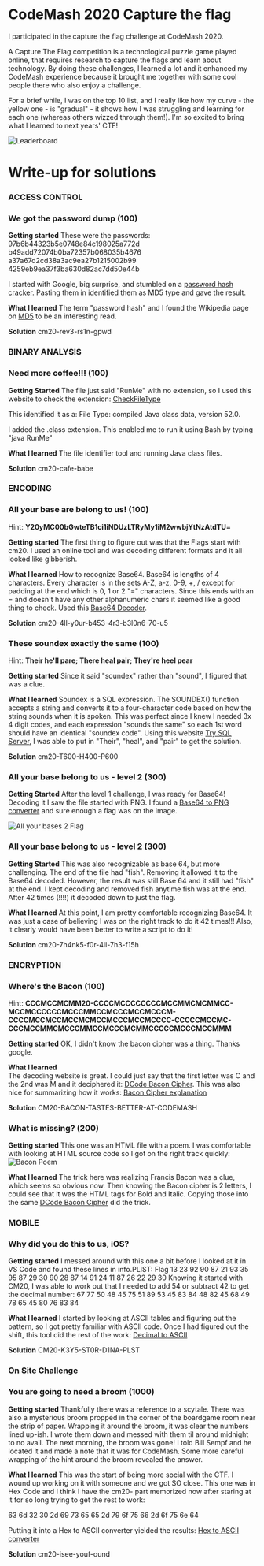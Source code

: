 # CodeMash 2020 Capture the flag
I participated in the capture the flag challenge at CodeMash 2020. 

A Capture The Flag competition is a technological puzzle game played online, that requires research to capture the flags and learn about technology. By doing these challenges, I learned a lot and it enhanced my CodeMash experience because it brought me together with some cool people there who also enjoy a challenge.

For a brief while, I was on the top 10 list, and I really like how my curve - the yellow one - is "gradual" - it shows how I was struggling and learning for each one (whereas others wizzed through them!). I'm so excited to bring what I learned to next years' CTF!

![Leaderboard](https://github.com/amygurski/CodeMash-Capture-the-Flag/blob/master/img/ctf%20leaderboard.PNG)

# Write-up for solutions

### ACCESS CONTROL
 
### We got the password dump (100)
**Getting started**
These were the passwords:
97b6b44323b5e0748e84c198025a772d
b49add72074b0ba72357b068035b4676
a37a67d2cd38a3ac9ea27b1215002b99
4259eb9ea37f3ba630d82ac7dd50e44b

I started with Google, big surprise, and stumbled on a [password hash cracker](https://crackstation.net/). Pasting them in identified them as MD5 type and gave the result.

**What I learned**
The term "password hash" and I found the Wikipedia page on [MD5](https://en.wikipedia.org/wiki/MD5) to be an interesting read.

**Solution**
cm20-rev3-rs1n-gpwd

### BINARY ANALYSIS

### Need more coffee!!! (100)
**Getting Started**
The file just said "RunMe" with no extension, so I used this website to check the extension:
[CheckFileType](http://checkfiletype.com/)

This identified it as a: File Type: compiled Java class data, version 52.0.

I added the .class extension. This enabled me to run it using Bash by typing "java RunMe"

**What I learned** 
The file identifier tool and running Java class files.

**Solution**
cm20-cafe-babe

### ENCODING

### All your base are belong to us! (100)

Hint: **Y20yMC00bGwteTB1ci1iNDUzLTRyMy1iM2wwbjYtNzAtdTU=**

**Getting started** 
The first thing to figure out was that the Flags start with cm20. I used an online tool and was decoding different formats and it all looked like gibberish. 

**What I learned**
How to recognize Base64. Base64 is lengths of 4 characters. Every character is in the sets A-Z, a-z, 0-9, +, / except for padding at the end which is 0, 1 or 2 "=" characters. Since this ends with an = and doesn't have any other alphanumeric chars it seemed like a good thing to check. Used this [Base64 Decoder](https://www.base64decode.org/).

**Solution** 
cm20-4ll-y0ur-b453-4r3-b3l0n6-70-u5

### These soundex exactly the same (100)
Hint: **Their he'll pare; There heal pair; They're heel pear**

**Getting started** 
Since it said "soundex" rather than "sound", I figured that was a clue.

**What I learned**
Soundex is a SQL expression. The SOUNDEX() function accepts a string and converts it to a four-character code based on how the string sounds when it is spoken. This was perfect since I knew I needed 3x 4 digit codes, and each expression "sounds the same" so each 1st word should have an identical "soundex code". Using this website [Try SQL Server](https://www.w3schools.com/sql/trysqlserver.asp?filename=trysql_func_sqlserver_soundex), I was able to put in "Their", "heal", and "pair" to get the solution.

**Solution** 
cm20-T600-H400-P600

### All your base belong to us - level 2 (300)
**Getting Started**
After the level 1 challenge, I was ready for Base64! Decoding it I saw the file started with PNG. I found a [Base64 to PNG converter](https://onlinepngtools.com/convert-base64-to-png) and sure enough a flag was on the image.

![All your bases 2 Flag](https://github.com/amygurski/CodeMash-Capture-the-Flag/blob/master/img/all-your-bases-2-result.png)

### All your base belong to us - level 2 (300)
**Getting Started**
This was also recognizable as base 64, but more challenging. The end of the file had "fish". Removing it allowed it to the Base64 decoded. However, the result was still Base 64 and it still had "fish" at the end. I kept decoding and removed fish anytime fish was at the end. After 42 times (!!!!) it decoded down to just the flag. 

**What I learned**
At this point, I am pretty comfortable recognizing Base64. It was just a case of believing I was on the right track to do it 42 times!!! Also, it clearly would have been better to write a script to do it!

**Solution**
cm20-7h4nk5-f0r-4ll-7h3-f15h

### ENCRYPTION

### Where's the Bacon (100)
Hint: **CCCMCCMCMM20-CCCCMCCCCCCCCMCCMMCMCMMCC-MCCMCCCCCCMCCCMMCCMCCCMCCMCCCM-CCCCMCCMCCMCCMCMCCMCCCMCCMCCCC-CCCCCMCCMC-CCCMCCMMCMCCCMMCCMCCCMCMMCCCCCMCCCMCCMMM**

**Getting started** 
OK, I didn't know the bacon cipher was a thing. Thanks google.

**What I learned**  
The decoding website is great. I could just say that the first letter was C and the 2nd was M and it deciphered it: [DCode Bacon Cipher](https://www.dcode.fr/bacon-cipher). This was also nice for summarizing how it works: [Bacon Cipher explanation](https://github.com/mathiasbynens/bacon-cipher)

**Solution** 
CM20-BACON-TASTES-BETTER-AT-CODEMASH

### What is missing? (200)
**Getting started**
This one was an HTML file with a poem. I was comfortable with looking at HTML source code so I got on the right track quickly:
![Bacon Poem](https://github.com/amygurski/CodeMash-Capture-the-Flag/blob/master/img/whatismissingpoem.PNG)

**What I learned**
The trick here was realizing Francis Bacon was a clue, which seems so obvious now. Then knowing the Bacon cipher is 2 letters, I could see that it was the HTML tags for Bold and Italic. Copying those into the same [DCode Bacon Cipher](https://www.dcode.fr/bacon-cipher) did the trick.

### MOBILE

### Why did you do this to us, iOS?
**Getting started**
I messed around with this one a bit before I looked at it in VS Code and found these lines in info.PLIST:
 <key>Flag</key>
 <string>13 23 92 90 87 21 93 35 95 87 29 30 90 28 87 14 91 24 11 87 26 22 29 30</string>
 Knowing it started with CM20, I was able to work out that I needed to add 54 or subtract 42 to get the decimal number:
 67 77 50 48 45 75 51 89 53 45 83 84 48 82 45 68 49 78 65 45 80 76 83 84
 
**What I learned**
I started by looking at ASCII tables and figuring out the pattern, so I got pretty familiar with ASCII code. Once I had figured out the shift, this tool did the rest of the work: [Decimal to ASCII](https://onlineasciitools.com/convert-decimal-to-ascii)

**Solution**
CM20-K3Y5-ST0R-D1NA-PLST

### On Site Challenge

### You are going to need a broom (1000)
**Getting started**
Thankfully there was a reference to a scytale. There was also a mysterious broom propped in the corner of the boardgame room near the strip of paper. Wrapping it around the broom, it was clear the numbers lined up-ish. I wrote them down and messed with them til around midnight to no avail. The next morning, the broom was gone! I told Bill Sempf and he located it and made a note that it was for CodeMash. Some more careful wrapping of the hint around the broom revealed the answer.

**What I learned**
This was the start of being more social with the CTF. I wound up working on it with someone and we got SO close. This one was in Hex Code and I think I have the cm20- part memorized now after staring at it for so long trying to get the rest to work:

63 6d 32 30 2d 
69 73 65 65 2d 79 6f 75 66 2d 6f 75 6e 64

Putting it into a Hex to ASCII converter yielded the results: [Hex to ASCII converter](https://www.rapidtables.com/convert/number/hex-to-ascii.html)

**Solution**
cm20-isee-youf-ound
